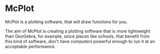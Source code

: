 # McPlot

McPlot is a plotting software, that will draw functions for you.

The aim of McPlot is creating a plotting software that is more
lightweight than GeoGebra, for example, since places like schools, that
benefit from this kind of software, don't have computers powerful enough
to run it at an acceptable performance.